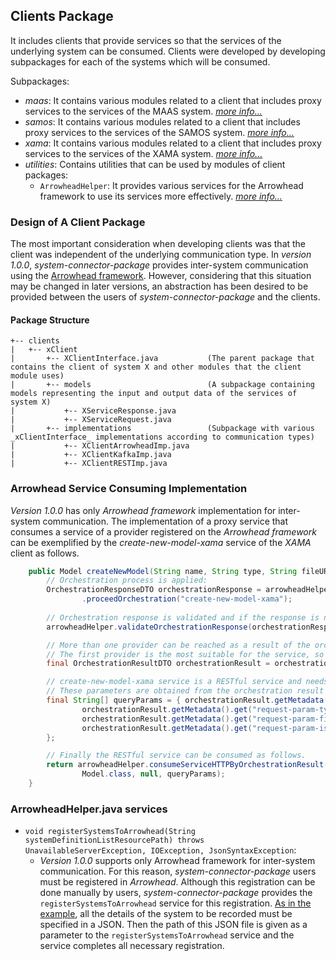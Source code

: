 ## Clients Package

It includes clients that provide services so that the services of the underlying system can be consumed. Clients were developed by developing subpackages for each of the systems which will be consumed.

Subpackages:
* _maas_: It contains various modules related to a client that includes proxy services to the services of the MAAS system. [_more info..._](https://github.com/onurkybsi/system-connector-package/blob/master/src/main/java/nl/tue/systemconnectorpackage/clients/maas)
* _samos_: It contains various modules related to a client that includes proxy services to the services of the SAMOS system. [_more info..._](https://github.com/onurkybsi/system-connector-package/blob/master/src/main/java/nl/tue/systemconnectorpackage/clients/samos)
* _xama_: It contains various modules related to a client that includes proxy services to the services of the XAMA system. [_more info..._](https://github.com/onurkybsi/system-connector-package/blob/master/src/main/java/nl/tue/systemconnectorpackage/clients/xama)
* _utilities_: Contains utilities that can be used by modules of client packages:
    * `ArrowheadHelper`: It provides various services for the Arrowhead framework to use its services more effectively. [_more info..._](https://github.com/onurkybsi/system-connector-package/blob/master/src/main/java/nl/tue/systemconnectorpackage/clients/utilities/arrowhead/ArrowheadHelper.java)

### Design of A Client Package
The most important consideration when developing clients was that the client was independent of the underlying communication type. In _version 1.0.0_, _system-connector-package_ provides inter-system communication using the [Arrowhead framework](https://github.com/eclipse-arrowhead/core-java-spring). However, considering that this situation may be changed in later versions, an abstraction has been desired to be provided between the users of _system-connector-package_ and the clients.

#### Package Structure
```
+-- clients
|   +-- xClient
|       +-- XClientInterface.java           (The parent package that contains the client of system X and other modules that the client module uses)
|       +-- models                          (A subpackage containing models representing the input and output data of the services of system X)
|           +-- XServiceResponse.java
|           +-- XServiceRequest.java
|       +-- implementations                 (Subpackage with various _xClientInterface_ implementations according to communication types)
|           +-- XClientArrowheadImp.java
|           +-- XClientKafkaImp.java
|           +-- XClientRESTImp.java
```

### Arrowhead Service Consuming Implementation

_Version 1.0.0_ has only _Arrowhead framework_ implementation for inter-system communication. The implementation of a proxy service that consumes a service of a provider registered on the _Arrowhead framework_ can be exemplified by the _create-new-model-xama_ service of the _XAMA_ client as follows.

``` java
    public Model createNewModel(String name, String type, String fileURL, boolean isLocal) {
        // Orchestration process is applied:
        OrchestrationResponseDTO orchestrationResponse = arrowheadHelper
                .proceedOrchestration("create-new-model-xama");
        
        // Orchestration response is validated and if the response is not valid ArrowheadOrchestrationException will be thrown:
        arrowheadHelper.validateOrchestrationResponse(orchestrationResponse);

        // More than one provider can be reached as a result of the orchestration.
        // The first provider is the most suitable for the service, so the information of the first provider is taken as follows.
        final OrchestrationResultDTO orchestrationResult = orchestrationResponse.getResponse().get(0);

        // create-new-model-xama service is a RESTful service and needs various parameters.
        // These parameters are obtained from the orchestration result as follows.
        final String[] queryParams = { orchestrationResult.getMetadata().get("request-param-name"), name,
                orchestrationResult.getMetadata().get("request-param-type"), type,
                orchestrationResult.getMetadata().get("request-param-fileURL"), fileURL,
                orchestrationResult.getMetadata().get("request-param-isLocal"), isLocal ? "true" : "false"
        };

        // Finally the RESTful service can be consumed as follows.
        return arrowheadHelper.consumeServiceHTTPByOrchestrationResult(orchestrationResult,
                Model.class, null, queryParams);
    }
```

### ArrowheadHelper.java services

* `void registerSystemsToArrowhead(String systemDefinitionListResourcePath)
                        throws UnavailableServerException, IOException, JsonSyntaxException`:
    * _Version 1.0.0_ supports only Arrowhead framework for inter-system communication. For this reason, _system-connector-package_ users must be registered in _Arrowhead_. Although this registration can be done manually by users, _system-connector-package_ provides the `registerSystemsToArrowhead` service for this registration. [As in the example](https://github.com/onurkybsi/system-connector-package/blob/master/doc/example-config-files/example-system-definition.json), all the details of the system to be recorded must be specified in a JSON. Then the path of this JSON file is given as a parameter to the `registerSystemsToArrowhead` service and the service completes all necessary registration.
